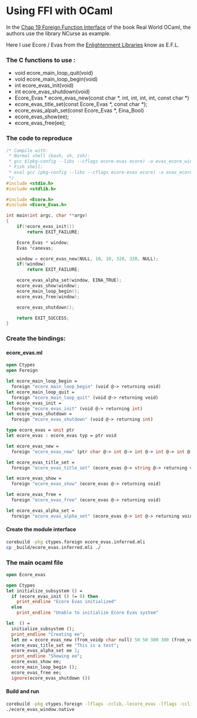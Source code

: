 # Using FFI with OCaml

In the [Chap 19 Foreign Function Interface](https://realworldocaml.org/v1/en/html/foreign-function-interface.html) of
the book Real World OCaml, the authors use the library NCurse as example.

Here I use Ecore / Evas from the [Enlightenment Libraries](https://www.enlightenment.org/) know as E.F.L.

### The C functions to use :

  * void ecore_main_loop_quit(void)
  * void ecore_main_loop_begin(void)
  * int ecore_evas_init(void)
  * int ecore_evas_shutdown(void)
  * Ecore_Evas * ecore_evas_new(const char *, int, int, int, int, const char *)
  * ecore_evas_title_set(const Ecore_Evas *, const char *);
  * ecore_evas_alpah_set(const Ecore_Evas *, Eina_Bool)
  * ecore_evas_show(ee);
  * ecore_evas_free(ee);

### The code to reproduce

```c
/* Compile with:
 * Normal shell (bash, sh, zsh):
 * gcc $(pkg-config --libs --cflags ecore-evas ecore) -o evas_ecore_window_c evas_ecore_window.c
 * Fish shell:
 * eval gcc (pkg-config --libs --cflags ecore-evas ecore) -o evas_ecore_window_c evas_ecore_window.c
 */
#include <stdio.h>
#include <stdlib.h>

#include <Ecore.h>
#include <Ecore_Evas.h>

int main(int argc, char **argv)
{
    if(!ecore_evas_init())
        return EXIT_FAILURE;

    Ecore_Evas * window;
    Evas *canevas;

    window = ecore_evas_new(NULL, 10, 10, 320, 320, NULL);
    if(!window)
        return EXIT_FAILURE;

    ecore_evas_alpha_set(window, EINA_TRUE);
    ecore_evas_show(window);
    ecore_main_loop_begin();
    ecore_evas_free(window);

    ecore_evas_shutdown();

    return EXIT_SUCCESS;
}
```

### Create the bindings:

  ####  ecore_evas.ml

```ocaml
open Ctypes
open Foreign

let ecore_main_loop_begin =
  foreign "ecore_main_loop_begin" (void @-> returning void)
let ecore_main_loop_quit =
  foreign "ecore_main_loop_quit" (void @-> returning void)
let ecore_evas_init =
  foreign "ecore_evas_init" (void @-> returning int)
let ecore_evas_shutdown =
  foreign "ecore_evas_shutdown" (void @-> returning int)

type ecore_evas = unit ptr
let ecore_evas : ecore_evas typ = ptr void

let ecore_evas_new =
  foreign "ecore_evas_new" (ptr char @-> int @-> int @-> int @-> int @-> ptr char @-> returning ecore_evas)

let ecore_evas_title_set =
  foreign "ecore_evas_title_set" (ecore_evas @-> string @-> returning void)

let ecore_evas_show =
  foreign "ecore_evas_show" (ecore_evas @-> returning void)

let ecore_evas_free =
  foreign "ecore_evas_free" (ecore_evas @-> returning void)

let ecore_evas_alpha_set =
  foreign "ecore_evas_alpha_set" (ecore_evas @-> int @-> returning void)
```
#### Create the module interface

```bash
corebuild -pkg ctypes.foreign ecore_evas.inferred.mli
cp _build/ecore_evas.inferred.mli ./
```

### The main ocaml file

```ocaml
open Ecore_evas

open Ctypes
let initialize_subsystem () =
  if (ecore_evas_init () != 0) then
    print_endline "Ecore Evas initialized"
  else
    print_endline "Unable to initialize Ecore Evas system"

let  () =
  initialize_subsystem ();
  print_endline "Creating ee";
  let ee = ecore_evas_new (from_voidp char null) 50 50 300 300 (from_voidp char null) in
  ecore_evas_title_set ee "This is a test";
  ecore_evas_alpha_set ee 1;
  print_endline "Showing ee";
  ecore_evas_show ee;
  ecore_main_loop_begin ();
  ecore_evas_free ee;
  ignore(ecore_evas_shutdown ())
```

#### Build and run

```bash
corebuild -pkg ctypes.foreign -lflags -cclib,-lecore_evas -lflags -cclib,-lecore ecore_evas_window.native
./ecore_evas_window.native
```
